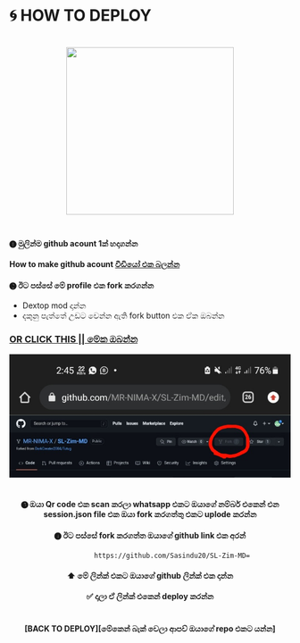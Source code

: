 # 🌀 HOW TO DEPLOY 
#
<div align="center">
  <img src="https://github.com/DarkCreater2004/Tutug/raw/zim-bot-inc/drips.jpg" width="300" height="300">
</div align="center">


#   
#  
#  
#

#### ❶  මුලින්ම github acount 1ක් හදාගන්න

#### How to make github acount  [වීඩියෝ එක බලන්න](https://youtu.be/NZ6oSZfoR88)
#### ❷ ඊට පස්සේ මේ profile එක fork කරගන්න
 + Dextop mod දාන්න 
+ දකුනු පැත්තේ උඩට වෙන්න ඇති fork button  එක ඒක ඔබන්න
### [ OR CLICK THIS || මේක ඔබන්න](https://github.com/MR-NIMA-X/SL-Zim-MD/fork) 
<div align="center">
  <img src="https://github.com/DarkCreater2004/Tutug/raw/zim-bot-inc/storage/Screenshot_20220620-144541_Chrome.jpg" 

</div align="center">
  
#
#   
#   
  
#### ❸  ඔයා Qr code එක scan කරලා  whatsapp  එකට ඔයාගේ නම්බර් එකෙන් එන session.json file එක ඔයා fork කරගත්තු එකට uplode  කරන්න 
#### ❹ ඊට පස්සේ fork කරගත්ත ඔයාගේ github link එක අරන්
               https://github.com/Sasindu20/SL-Zim-MD=

#### ⬆️ මේ ලින්ක් එකට ඔයාගේ github ලින්ක් එක දාන්න 

#### ✅ දාලා ඒ ලින්ක් එකෙන් deploy කරන්න
#  
#  
#
#### [BACK TO DEPLOY][මේකෙන් බැක් වෙලා ආපව් ඔයාගේ repo එකට යන්න]
